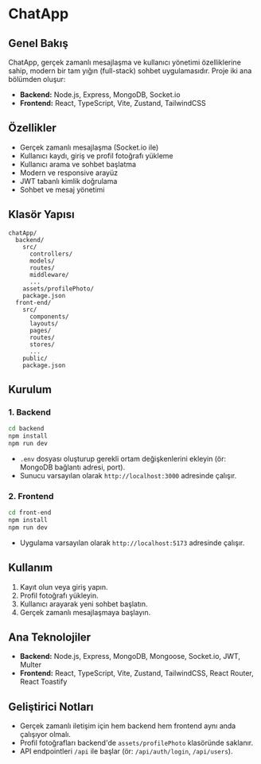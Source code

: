# ChatApp

## Genel Bakış

ChatApp, gerçek zamanlı mesajlaşma ve kullanıcı yönetimi özelliklerine sahip, modern bir tam yığın (full-stack) sohbet uygulamasıdır. Proje iki ana bölümden oluşur:

- **Backend:** Node.js, Express, MongoDB, Socket.io
- **Frontend:** React, TypeScript, Vite, Zustand, TailwindCSS

## Özellikler

- Gerçek zamanlı mesajlaşma (Socket.io ile)
- Kullanıcı kaydı, giriş ve profil fotoğrafı yükleme
- Kullanıcı arama ve sohbet başlatma
- Modern ve responsive arayüz
- JWT tabanlı kimlik doğrulama
- Sohbet ve mesaj yönetimi

## Klasör Yapısı

```
chatApp/
  backend/
    src/
      controllers/
      models/
      routes/
      middleware/
      ...
    assets/profilePhoto/
    package.json
  front-end/
    src/
      components/
      layouts/
      pages/
      routes/
      stores/
      ...
    public/
    package.json
```

## Kurulum

### 1. Backend

```bash
cd backend
npm install
npm run dev
```

- `.env` dosyası oluşturup gerekli ortam değişkenlerini ekleyin (ör: MongoDB bağlantı adresi, port).
- Sunucu varsayılan olarak `http://localhost:3000` adresinde çalışır.

### 2. Frontend

```bash
cd front-end
npm install
npm run dev
```

- Uygulama varsayılan olarak `http://localhost:5173` adresinde çalışır.

## Kullanım

1. Kayıt olun veya giriş yapın.
2. Profil fotoğrafı yükleyin.
3. Kullanıcı arayarak yeni sohbet başlatın.
4. Gerçek zamanlı mesajlaşmaya başlayın.

## Ana Teknolojiler

- **Backend:** Node.js, Express, MongoDB, Mongoose, Socket.io, JWT, Multer
- **Frontend:** React, TypeScript, Vite, Zustand, TailwindCSS, React Router, React Toastify

## Geliştirici Notları

- Gerçek zamanlı iletişim için hem backend hem frontend aynı anda çalışıyor olmalı.
- Profil fotoğrafları backend'de `assets/profilePhoto` klasöründe saklanır.
- API endpointleri `/api` ile başlar (ör: `/api/auth/login`, `/api/users`).

